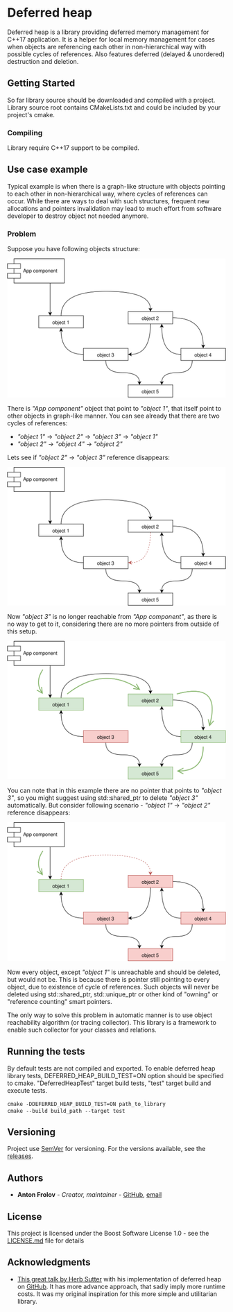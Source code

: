 # Deferred heap

Deferred heap is a library providing deferred memory management 
for C++17 application. 
It is a helper for local memory management for cases when objects 
are referencing each other in non-hierarchical way with possible 
cycles of references. Also features deferred (delayed & unordered) 
destruction and deletion.

## Getting Started

So far library source should be downloaded and compiled with a project.
Library source root contains CMakeLists.txt and could be included
by your project's cmake.

### Compiling

Library require C++17 support to be compiled.

## Use case example

Typical example is when there is a graph-like structure with
objects pointing to each other in non-hierarchical way,
where cycles of references can occur. While there are ways 
to deal with such structures, frequent new allocations and 
pointers invalidation may lead to much effort from software 
developer to destroy object not needed anymore.

### Problem

Suppose you have following objects structure:

![readme example 1](doc/readme_example_1.svg)

There is *"App component"* object that point to *"object 1"*, 
that itself point to other objects in graph-like manner.
You can see already that there are two cycles of references:

* *"object 1"* -> *"object 2"* -> *"object 3"* -> *"object 1"*
* *"object 2"* -> *"object 4"* -> *"object 2"*


Lets see if *"object 2"* -> *"object 3"* reference disappears:

![readme example 2](doc/readme_example_2.svg)

Now *"object 3"* is no longer reachable from *"App component"*, 
as there is no way to get to it, considering there are no more 
pointers from outside of this setup.

![readme example 3](doc/readme_example_3.svg)

You can note that in this example there are no pointer 
that points to *"object 3"*, so you might suggest using 
std::shared_ptr to delete *"object 3"* automatically.
But consider following scenario - 
*"object 1"* -> *"object 2"* reference disappears:

![readme example 4](doc/readme_example_4.svg)

Now every object, except *"object 1"* is unreachable 
and should be deleted, but would not be. This is because 
there is pointer still pointing to every object, due to
existence of cycle of references. Such objects will never be
deleted using std::shared_ptr, std::unique_ptr or other
kind of "owning" or "reference counting" smart pointers.

The only way to solve this problem in automatic manner is to
use object reachability algorithm (or tracing collector). 
This library is a framework to enable such collector for
your classes and relations.

## Running the tests

By default tests are not compiled and exported. 
To enable deferred heap library tests, DEFERRED_HEAP_BUILD_TEST=ON 
option should be specified to cmake. 
"DeferredHeapTest" target build tests, 
"test" target build and execute tests.

```
cmake -DDEFERRED_HEAP_BUILD_TEST=ON path_to_library
cmake --build build_path --target test
```

## Versioning

Project use [SemVer](http://semver.org/) for versioning. 
For the versions available, see the 
[releases](https://github.com/JohnJocoo/deferred_heap/releases). 

## Authors

* **Anton Frolov** - *Creator, maintainer* - 
[GitHub](https://github.com/JohnJocoo), 
[email](mailto:johnjocoo@gmail.com)

## License

This project is licensed under the Boost Software License 1.0 - 
see the [LICENSE.md](LICENSE.md) file for details

## Acknowledgments

* [This great talk by Herb Sutter](https://youtu.be/JfmTagWcqoE?t=2489) 
with his implementation of deferred heap on 
[GitHub](https://github.com/hsutter/gcpp). 
It has more advance approach, that sadly imply more runtime costs.
It was my original inspiration for this more simple and 
utilitarian library.
